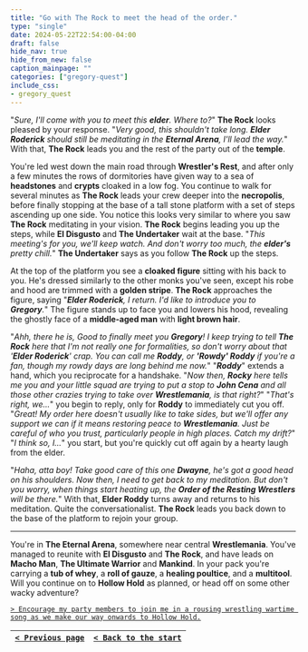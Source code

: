 ```yaml
---
title: "Go with The Rock to meet the head of the order."
type: "single"
date: 2024-05-22T22:54:00-04:00
draft: false
hide_nav: true
hide_from_new: false
caption_mainpage: ""
categories: ["gregory-quest"]
include_css:
- gregory_quest
---
```


"*Sure, I'll come with you to meet this **elder**. Where to?*" **The Rock** looks pleased by your response. "*Very good, this shouldn't take long. **Elder Roderick** should still be meditating in the **Eternal Arena**, I'll lead the way.*" With that, **The Rock** leads you and the rest of the party out of the **temple**.

You're led west down the main road through **Wrestler's Rest**, and after only a few minutes the rows of dormitories have given way to a sea of **headstones** and **crypts** cloaked in a low fog. You continue to walk for several minutes as **The Rock** leads your crew deeper into the **necropolis**, before finally stopping at the base of a tall stone platform with a set of steps ascending up one side. You notice this looks very similar to where you saw **The Rock** meditating in your vision. **The Rock** begins leading you up the steps, while **El Disgusto** and **The Undertaker** wait at the base. "*This meeting's for you, we'll keep watch. And don't worry too much, the **elder's** pretty chill.*" **The Undertaker** says as you follow **The Rock** up the steps.

At the top of the platform you see a **cloaked figure** sitting with his back to you. He's dressed similarly to the other monks you've seen, except his robe and hood are trimmed with a **golden stripe**. **The Rock** approaches the figure, saying "***Elder Roderick**, I return. I'd like to introduce you to **Gregory**.*" The figure stands up to face you and lowers his hood, revealing the ghostly face of a **middle-aged man** with **light brown hair**.

"*Ahh, there he is, Good to finally meet you **Gregory**! I keep trying to tell **The Rock** here that I'm not really one for formalities, so don't worry about that '***Elder Roderick***' crap. You can call me **Roddy**, or **'*Rowdy*' Roddy** if you're a fan, though my rowdy days are long behind me now.*" "***Roddy***" extends a hand, which you reciprocate for a handshake. "*Now then, **Rocky** here tells me you and your little squad are trying to put a stop to **John Cena** and all those other crazies trying to take over **Wrestlemania**, is that right?*" "*That's right, we...*" you begin to reply, only for **Roddy** to immediately cut you off. "*Great! My order here doesn't usually like to take sides, but we'll offer any support we can if it means restoring peace to **Wrestlemania**. Just be careful of who you trust, particularly people in high places. Catch my drift?*" "*I think so, I...*" you start, but you're quickly cut off again by a hearty laugh from the elder. 

"*Haha, atta boy! Take good care of this one **Dwayne**, he's got a good head on his shoulders. Now then, I need to get back to my meditation. But don't you worry, when things start heating up, the **Order of the Resting Wrestlers** will be there.*" With that, **Elder Roddy** turns away and returns to his meditation. Quite the conversationalist. **The Rock** leads you back down to the base of the platform to rejoin your group.

---

You're in **The Eternal Arena**, somewhere near central **Wrestlemania**. You've managed to reunite with **El Disgusto** and **The Rock**, and have leads on **Macho Man**, **The Ultimate Warrior** and **Mankind**. In your pack you're carrying a **tub of whey**, a **roll of gauze**, a **healing poultice**, and a **multitool**. Will you continue on to **Hollow Hold** as planned, or head off on some other wacky adventure?

[``> Encourage my party members to join me in a rousing wrestling wartime song as we make our way onwards to Hollow Hold.``](../114)

|[``< Previous page``](../112)|[``< Back to the start``](../)|
|---|---|